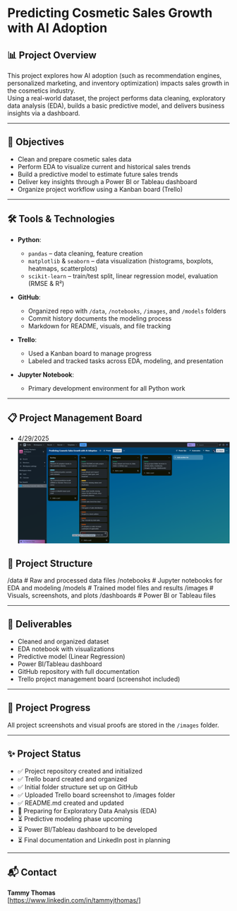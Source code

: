 # Predicting Cosmetic Sales Growth with AI Adoption

## 📊 Project Overview

This project explores how AI adoption (such as recommendation engines, personalized marketing, and inventory optimization) impacts sales growth in the cosmetics industry.  
Using a real-world dataset, the project performs data cleaning, exploratory data analysis (EDA), builds a basic predictive model, and delivers business insights via a dashboard.

---

## 🎯 Objectives

- Clean and prepare cosmetic sales data
- Perform EDA to visualize current and historical sales trends
- Build a predictive model to estimate future sales trends
- Deliver key insights through a Power BI or Tableau dashboard
- Organize project workflow using a Kanban board (Trello)

---

## 🛠️ Tools & Technologies

- **Python**:  
  - `pandas` – data cleaning, feature creation  
  - `matplotlib` & `seaborn` – data visualization (histograms, boxplots, heatmaps, scatterplots)  
  - `scikit-learn` – train/test split, linear regression model, evaluation (RMSE & R²)

- **GitHub**:  
  - Organized repo with `/data`, `/notebooks`, `/images`, and `/models` folders  
  - Commit history documents the modeling process  
  - Markdown for README, visuals, and file tracking

- **Trello**:  
  - Used a Kanban board to manage progress  
  - Labeled and tracked tasks across EDA, modeling, and presentation

- **Jupyter Notebook**:  
  - Primary development environment for all Python work


---

## 📋 Project Management Board

- 4/29/2025
![](https://github.com/TammyTheAnalyst/Predicting-Cosmetic-Sales-Growth-with-AI-Adoption/blob/main/images/Screenshot%20(4668).png)



## 📁 Project Structure

/data # Raw and processed data files
/notebooks # Jupyter notebooks for EDA and modeling
/models # Trained model files and results
/images # Visuals, screenshots, and plots
/dashboards # Power BI or Tableau files


---

## 📌 Deliverables
- Cleaned and organized dataset
- EDA notebook with visualizations
- Predictive model (Linear Regression)
- Power BI/Tableau dashboard
- GitHub repository with full documentation
- Trello project management board (screenshot included)

---

## 📸 Project Progress
All project screenshots and visual proofs are stored in the `/images` folder.

---

## ✨ Project Status

- ✅ Project repository created and initialized
- ✅ Trello board created and organized
- ✅ Initial folder structure set up on GitHub
- ✅ Uploaded Trello board screenshot to /images folder
- ✅ README.md created and updated
- 🚧 Preparing for Exploratory Data Analysis (EDA)
- ⏳ Predictive modeling phase upcoming
- ⏳ Power BI/Tableau dashboard to be developed
- ⏳ Final documentation and LinkedIn post in planning
 

---

## 📬 Contact 

**Tammy Thomas**  
[https://www.linkedin.com/in/tammyjthomas/]  

